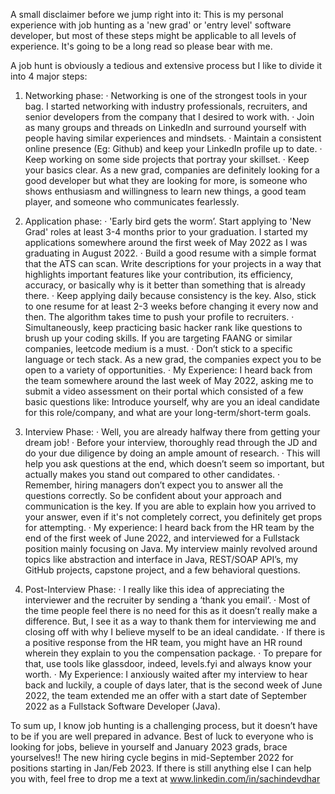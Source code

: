 
A small disclaimer before we jump right into it: This is my personal experience with job hunting as a 'new grad' or 'entry level' software developer, but most of these steps might be applicable to all levels of experience. It's going to be a long read so please bear with me.

A job hunt is obviously a tedious and extensive process but I like to divide it into 4 major steps:
1. Networking phase:
·        Networking is one of the strongest tools in your bag. I started networking with industry professionals, recruiters, and senior developers from the company  that I desired to work with.
·        Join as many groups and threads on LinkedIn and surround yourself with people having similar experiences and mindsets.
·        Maintain a consistent online presence (Eg: Github) and keep your LinkedIn profile up to date.
·        Keep working on some side projects that portray your skillset.
·        Keep your basics clear. As a new grad, companies are definitely looking for a good developer but what they are looking for more, is someone who shows enthusiasm and willingness to learn new things, a good team player, and someone who communicates fearlessly.

2. Application phase:
·        'Early bird gets the worm’. Start applying to 'New Grad' roles at least 3-4 months prior to your graduation. I started my applications somewhere around the first week of May 2022 as I was graduating in August 2022.
·        Build a good resume with a simple format that the ATS can scan. Write descriptions for your projects in a way that highlights important features like your contribution, its efficiency, accuracy, or basically why is it better than something that is already there.
·        Keep applying daily because consistency is the key. Also, stick to one resume for at least 2-3 weeks before changing it every now and then. The algorithm takes time to push your profile to recruiters.
·        Simultaneously, keep practicing basic hacker rank like questions to brush up your coding skills. If you are targeting FAANG or similar companies, leetcode medium is a must.
·        Don’t stick to a specific language or tech stack. As a new grad, the companies expect you to be open to a variety of opportunities. 
·        My Experience: I heard back from the team somewhere around the last week of May 2022, asking me to submit a video assessment on their portal which consisted of a few basic questions like: Introduce yourself, why are you an ideal candidate for this role/company, and what are your long-term/short-term goals.

3. Interview Phase:
·        Well, you are already halfway there from getting your dream job!
·        Before your interview, thoroughly read through the JD and do your due diligence by doing an ample amount of research.
·        This will help you ask questions at the end, which doesn’t seem so important, but actually makes you stand out compared to other candidates.
·        Remember, hiring managers don’t expect you to answer all the questions correctly. So be confident about your approach and communication is the key. If you are able to explain how you arrived to your answer, even if it's not completely correct, you definitely get props for attempting.
·        My experience: I heard back from the HR team by the end of the first week of June 2022, and interviewed for a Fullstack position mainly focusing on Java. My interview mainly revolved around topics like abstraction and interface in Java, REST/SOAP API’s, my GitHub projects, capstone project, and a few behavioral questions.

4. Post-Interview Phase:
·        I really like this idea of appreciating the interviewer and the recruiter by sending a ‘thank you email’.
·        Most of the time people feel there is no need for this as it doesn’t really make a difference. But, I see it as a way to thank them for interviewing me and closing off with why I believe myself to be an ideal candidate.
·        If there is a positive response from the HR team, you might have an HR round wherein they explain to you the compensation package.
·        To prepare for that, use tools like glassdoor, indeed, levels.fyi and always know your worth. 
·        My Experience: I anxiously waited after my interview to hear back and luckily, a couple of days later, that is the second week of June 2022, the team extended me an offer with a start date of September 2022 as a Fullstack Software Developer (Java).

To sum up, I know job hunting is a challenging process, but it doesn’t have to be if you are well prepared in advance. Best of luck to everyone who is looking for jobs, believe in yourself and January 2023 grads, brace yourselves!! The new hiring cycle begins in mid-September 2022 for positions starting in Jan/Feb 2023. If there is still anything else I can help you with, feel free to drop me a text at www.linkedin.com/in/sachindevdhar
 

